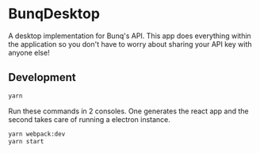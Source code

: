 # BunqDesktop
A desktop implementation for Bunq's API. This app does everything within the application so you don't have to worry about sharing your API key with anyone else!

## Development
```bash
yarn 
```
Run these commands in 2 consoles. One generates the react app and the second takes care of running a electron instance.
```bash
yarn webpack:dev
yarn start
```
